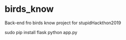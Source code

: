 # birds_know
Back-end fro birds know project for stupidHackthon2019

sudo pip install flask
python app.py

